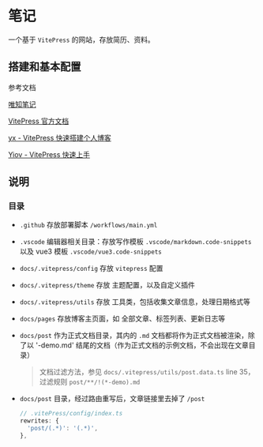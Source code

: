 # 笔记

一个基于 `VitePress` 的网站，存放简历、资料。

## 搭建和基本配置

参考文档

[唯知笔记](https://note.weizwz.com/)

[VitePress 官方文档](https://vitepress.dev/zh/guide/getting-started)

[yx - VitePress 快速搭建个人博客](https://lyxdream.github.io/note/vitePress-blog/index)

[Yiov - VitePress 快速上手](https://vitepress.yiov.top/getting-started.html)

## 说明

### 目录

- `.github` 存放部署脚本 `/workflows/main.yml`
- `.vscode` 编辑器相关目录：存放写作模板 `.vscode/markdown.code-snippets` 以及 vue3 模板 `.vscode/vue3.code-snippets`
- `docs/.vitepress/config` 存放 `vitepress` 配置
- `docs/.vitepress/theme` 存放 主题配置，以及自定义插件
- `docs/.vitepress/utils` 存放 工具类，包括收集文章信息，处理日期格式等
- `docs/pages` 存放博客主页面，如 全部文章、标签列表、更新日志等
- `docs/post` 作为正式文档目录，其内的 `.md` 文档都将作为正式文档被渲染，除了以 '-demo.md' 结尾的文档（作为正式文档的示例文档，不会出现在文章目录）

  > 文档过滤方法，参见 `docs/.vitepress/utils/post.data.ts`
  > line 35，过滤规则
  > `post/**/!(*-demo).md`

- `docs/post` 目录，经过路由重写后，文章链接里去掉了 `/post`

  ```ts
  // .vitePress/config/index.ts
  rewrites: {
    'post/(.*)': '(.*)',
  },
  ```
